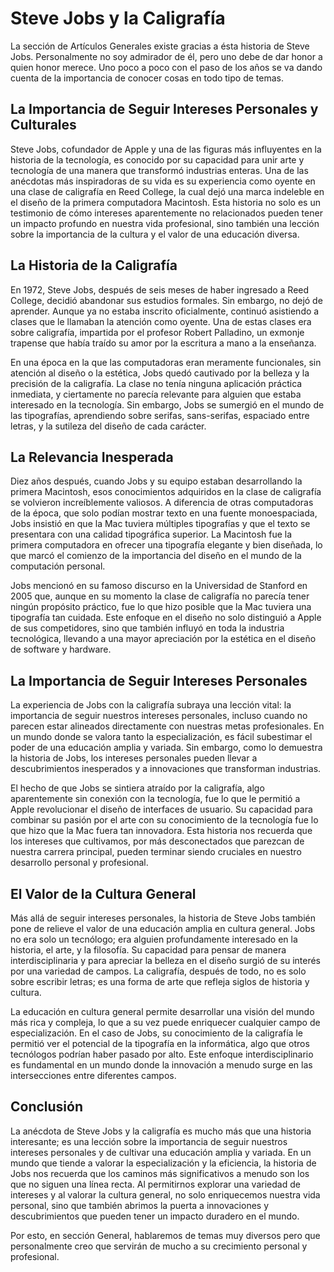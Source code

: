 # Steve Jobs y la Caligrafía

La sección de Artículos Generales existe gracias a ésta historia de Steve Jobs. Personalmente no soy admirador de él, pero uno debe de dar honor a quien honor merece. Uno poco a poco con el paso de los años se va dando cuenta de la importancia de conocer cosas en todo tipo de temas. 


## La Importancia de Seguir Intereses Personales y Culturales

Steve Jobs, cofundador de Apple y una de las figuras más influyentes en la historia de la tecnología, es conocido por su capacidad para unir arte y tecnología de una manera que transformó industrias enteras. Una de las anécdotas más inspiradoras de su vida es su experiencia como oyente en una clase de caligrafía en Reed College, la cual dejó una marca indeleble en el diseño de la primera computadora Macintosh. Esta historia no solo es un testimonio de cómo intereses aparentemente no relacionados pueden tener un impacto profundo en nuestra vida profesional, sino también una lección sobre la importancia de la cultura y el valor de una educación diversa.

## La Historia de la Caligrafía

En 1972, Steve Jobs, después de seis meses de haber ingresado a Reed College, decidió abandonar sus estudios formales. Sin embargo, no dejó de aprender. Aunque ya no estaba inscrito oficialmente, continuó asistiendo a clases que le llamaban la atención como oyente. Una de estas clases era sobre caligrafía, impartida por el profesor Robert Palladino, un exmonje trapense que había traído su amor por la escritura a mano a la enseñanza.

En una época en la que las computadoras eran meramente funcionales, sin atención al diseño o la estética, Jobs quedó cautivado por la belleza y la precisión de la caligrafía. La clase no tenía ninguna aplicación práctica inmediata, y ciertamente no parecía relevante para alguien que estaba interesado en la tecnología. Sin embargo, Jobs se sumergió en el mundo de las tipografías, aprendiendo sobre serifas, sans-serifas, espaciado entre letras, y la sutileza del diseño de cada carácter.

## La Relevancia Inesperada

Diez años después, cuando Jobs y su equipo estaban desarrollando la primera Macintosh, esos conocimientos adquiridos en la clase de caligrafía se volvieron increíblemente valiosos. A diferencia de otras computadoras de la época, que solo podían mostrar texto en una fuente monoespaciada, Jobs insistió en que la Mac tuviera múltiples tipografías y que el texto se presentara con una calidad tipográfica superior. La Macintosh fue la primera computadora en ofrecer una tipografía elegante y bien diseñada, lo que marcó el comienzo de la importancia del diseño en el mundo de la computación personal.

Jobs mencionó en su famoso discurso en la Universidad de Stanford en 2005 que, aunque en su momento la clase de caligrafía no parecía tener ningún propósito práctico, fue lo que hizo posible que la Mac tuviera una tipografía tan cuidada. Este enfoque en el diseño no solo distinguió a Apple de sus competidores, sino que también influyó en toda la industria tecnológica, llevando a una mayor apreciación por la estética en el diseño de software y hardware.

## La Importancia de Seguir Intereses Personales

La experiencia de Jobs con la caligrafía subraya una lección vital: la importancia de seguir nuestros intereses personales, incluso cuando no parecen estar alineados directamente con nuestras metas profesionales. En un mundo donde se valora tanto la especialización, es fácil subestimar el poder de una educación amplia y variada. Sin embargo, como lo demuestra la historia de Jobs, los intereses personales pueden llevar a descubrimientos inesperados y a innovaciones que transforman industrias.

El hecho de que Jobs se sintiera atraído por la caligrafía, algo aparentemente sin conexión con la tecnología, fue lo que le permitió a Apple revolucionar el diseño de interfaces de usuario. Su capacidad para combinar su pasión por el arte con su conocimiento de la tecnología fue lo que hizo que la Mac fuera tan innovadora. Esta historia nos recuerda que los intereses que cultivamos, por más desconectados que parezcan de nuestra carrera principal, pueden terminar siendo cruciales en nuestro desarrollo personal y profesional.

## El Valor de la Cultura General

Más allá de seguir intereses personales, la historia de Steve Jobs también pone de relieve el valor de una educación amplia en cultura general. Jobs no era solo un tecnólogo; era alguien profundamente interesado en la historia, el arte, y la filosofía. Su capacidad para pensar de manera interdisciplinaria y para apreciar la belleza en el diseño surgió de su interés por una variedad de campos. La caligrafía, después de todo, no es solo sobre escribir letras; es una forma de arte que refleja siglos de historia y cultura.

La educación en cultura general permite desarrollar una visión del mundo más rica y compleja, lo que a su vez puede enriquecer cualquier campo de especialización. En el caso de Jobs, su conocimiento de la caligrafía le permitió ver el potencial de la tipografía en la informática, algo que otros tecnólogos podrían haber pasado por alto. Este enfoque interdisciplinario es fundamental en un mundo donde la innovación a menudo surge en las intersecciones entre diferentes campos.

## Conclusión

La anécdota de Steve Jobs y la caligrafía es mucho más que una historia interesante; es una lección sobre la importancia de seguir nuestros intereses personales y de cultivar una educación amplia y variada. En un mundo que tiende a valorar la especialización y la eficiencia, la historia de Jobs nos recuerda que los caminos más significativos a menudo son los que no siguen una línea recta. Al permitirnos explorar una variedad de intereses y al valorar la cultura general, no solo enriquecemos nuestra vida personal, sino que también abrimos la puerta a innovaciones y descubrimientos que pueden tener un impacto duradero en el mundo.

Por esto, en sección General, hablaremos de temas muy diversos pero que personalmente creo que servirán de mucho a su crecimiento personal y profesional.

